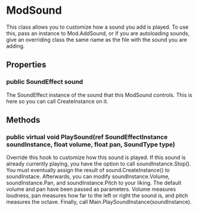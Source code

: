# ModSound

This class allows you to customize how a sound you add is played. To use this, pass an instance to Mod.AddSound, or if you are autoloading sounds, give an overriding class the same name as the file with the sound you are adding.

## Properties

### public SoundEffect sound

The SoundEffect instance of the sound that this ModSound controls. This is here so you can call CreateInstance on it.

## Methods

### public virtual void PlaySound(ref SoundEffectInstance soundInstance, float volume, float pan, SoundType type)

Override this hook to customize how this sound is played. If this sound is already currently playing, you have the option to call soundInstance.Stop(). You must eventually assign the result of sound.CreateInstance() to soundInstace. Afterwards, you can modify soundInstance.Volume, soundInstance.Pan, and soundInstance.Pitch to your liking. The default volume and pan have been passed as parameters. Volume measures loudness, pan measures how far to the left or right the sound is, and pitch measures the octave. Finally, call Main.PlaySoundInstance(soundInstance).